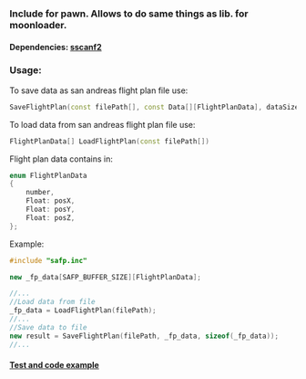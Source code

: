 ### Include for pawn. Allows to do same things as lib. for moonloader.
#### Dependencies: [sscanf2](https://github.com/Y-Less/sscanf/releases)

### Usage:
To save data as san andreas flight plan file use:
```C++
SaveFlightPlan(const filePath[], const Data[][FlightPlanData], dataSize)
```
To load data from san andreas flight plan file use:
```C++
FlightPlanData[] LoadFlightPlan(const filePath[])
```
Flight plan data contains in:
```C++
enum FlightPlanData
{
	number,
	Float: posX,
	Float: posY,
	Float: posZ,
};
```
Example:
```C++
#include "safp.inc"

new _fp_data[SAFP_BUFFER_SIZE][FlightPlanData];

//...
//Load data from file
_fp_data = LoadFlightPlan(filePath);
//...
//Save data to file
new result = SaveFlightPlan(filePath, _fp_data, sizeof(_fp_data));
//...
```

#### [Test and code example](https://github.com/d7KrEoL/safp/blob/update-05.09/Pawn/filterscripts/FlightPlanTests.pwn)
